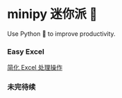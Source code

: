 # minipy 迷你派 🥧
Use Python 🐍 to improve productivity.

### Easy Excel
[简化 Excel 处理操作](ExcelEasy)

### 未完待续
